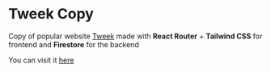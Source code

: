 # Tweek Copy

Copy of popular website [Tweek](https://tweek.so) made with **React Router** +
**Tailwind CSS** for frontend and **Firestore** for the backend

You can visit it [here](https://techeretic-tweek-copy.netlify.app)

